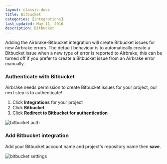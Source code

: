 ```yaml
---
layout: classic-docs
title: Bitbucket
categories: [integrations]
last_updated: May 11, 2016
description: Bitbucket
---
```

Adding the Airbrake-Bitbucket integration will create Bitbucket issues for new
Airbrake errors.
The default behaviour is to automatically create a Bitbucket issue when a new
type of error is reported to Airbrake, this can be turned off if you prefer to
create a Bitbucket issue from an Airbrake error manually.

### Authenticate with Bitbucket
Airbrake needs permission to create Bitbucket issues for your project, our next
step is to authenticate!

1. Click **Integrations** for your project
2. Click **Bitbucket**
3. Click **Redirect to Bitbucket for authentication**

![bitbucket auth](/docs/assets/img/docs/integrations/bitbucket_auth.png)

### Add Bitbucket integration
Add your Bitbucket account name and project's repository name then **save**.

![bitbucket settings](/docs/assets/img/docs/integrations/bitbucket_settings.png)
